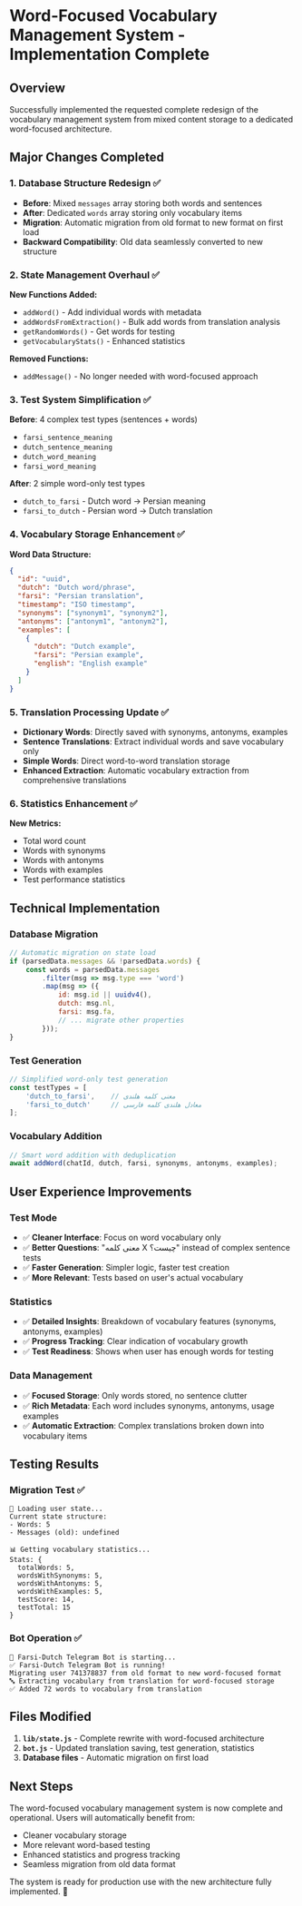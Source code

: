 # Word-Focused Vocabulary Management System - Implementation Complete

## Overview
Successfully implemented the requested complete redesign of the vocabulary management system from mixed content storage to a dedicated word-focused architecture.

## Major Changes Completed

### 1. Database Structure Redesign ✅
- **Before**: Mixed `messages` array storing both words and sentences
- **After**: Dedicated `words` array storing only vocabulary items
- **Migration**: Automatic migration from old format to new format on first load
- **Backward Compatibility**: Old data seamlessly converted to new structure

### 2. State Management Overhaul ✅
**New Functions Added:**
- `addWord()` - Add individual words with metadata
- `addWordsFromExtraction()` - Bulk add words from translation analysis
- `getRandomWords()` - Get words for testing 
- `getVocabularyStats()` - Enhanced statistics

**Removed Functions:**
- `addMessage()` - No longer needed with word-focused approach

### 3. Test System Simplification ✅
**Before**: 4 complex test types (sentences + words)
- `farsi_sentence_meaning`
- `dutch_sentence_meaning` 
- `dutch_word_meaning`
- `farsi_word_meaning`

**After**: 2 simple word-only test types
- `dutch_to_farsi` - Dutch word → Persian meaning
- `farsi_to_dutch` - Persian word → Dutch translation

### 4. Vocabulary Storage Enhancement ✅
**Word Data Structure:**
```json
{
  "id": "uuid",
  "dutch": "Dutch word/phrase",
  "farsi": "Persian translation", 
  "timestamp": "ISO timestamp",
  "synonyms": ["synonym1", "synonym2"],
  "antonyms": ["antonym1", "antonym2"],
  "examples": [
    {
      "dutch": "Dutch example",
      "farsi": "Persian example", 
      "english": "English example"
    }
  ]
}
```

### 5. Translation Processing Update ✅
- **Dictionary Words**: Directly saved with synonyms, antonyms, examples
- **Sentence Translations**: Extract individual words and save vocabulary only
- **Simple Words**: Direct word-to-word translation storage
- **Enhanced Extraction**: Automatic vocabulary extraction from comprehensive translations

### 6. Statistics Enhancement ✅
**New Metrics:**
- Total word count
- Words with synonyms  
- Words with antonyms
- Words with examples
- Test performance statistics

## Technical Implementation

### Database Migration
```javascript
// Automatic migration on state load
if (parsedData.messages && !parsedData.words) {
    const words = parsedData.messages
        .filter(msg => msg.type === 'word')
        .map(msg => ({
            id: msg.id || uuidv4(),
            dutch: msg.nl,
            farsi: msg.fa,
            // ... migrate other properties
        }));
}
```

### Test Generation
```javascript
// Simplified word-only test generation
const testTypes = [
    'dutch_to_farsi',    // معنی کلمه هلندی
    'farsi_to_dutch'     // معادل هلندی کلمه فارسی
];
```

### Vocabulary Addition
```javascript
// Smart word addition with deduplication
await addWord(chatId, dutch, farsi, synonyms, antonyms, examples);
```

## User Experience Improvements

### Test Mode
- ✅ **Cleaner Interface**: Focus on word vocabulary only
- ✅ **Better Questions**: "معنی کلمه X چیست؟" instead of complex sentence tests
- ✅ **Faster Generation**: Simpler logic, faster test creation
- ✅ **More Relevant**: Tests based on user's actual vocabulary

### Statistics
- ✅ **Detailed Insights**: Breakdown of vocabulary features (synonyms, antonyms, examples)
- ✅ **Progress Tracking**: Clear indication of vocabulary growth
- ✅ **Test Readiness**: Shows when user has enough words for testing

### Data Management
- ✅ **Focused Storage**: Only words stored, no sentence clutter
- ✅ **Rich Metadata**: Each word includes synonyms, antonyms, usage examples
- ✅ **Automatic Extraction**: Complex translations broken down into vocabulary items

## Testing Results

### Migration Test ✅
```
📖 Loading user state...
Current state structure:
- Words: 5
- Messages (old): undefined

📊 Getting vocabulary statistics...
Stats: {
  totalWords: 5,
  wordsWithSynonyms: 5,
  wordsWithAntonyms: 5,  
  wordsWithExamples: 5,
  testScore: 14,
  testTotal: 15
}
```

### Bot Operation ✅
```
🤖 Farsi-Dutch Telegram Bot is starting...
✅ Farsi-Dutch Telegram Bot is running!
Migrating user 741378837 from old format to new word-focused format
🔤 Extracting vocabulary from translation for word-focused storage
✅ Added 72 words to vocabulary from translation
```

## Files Modified

1. **`lib/state.js`** - Complete rewrite with word-focused architecture
2. **`bot.js`** - Updated translation saving, test generation, statistics
3. **Database files** - Automatic migration on first load

## Next Steps

The word-focused vocabulary management system is now complete and operational. Users will automatically benefit from:

- Cleaner vocabulary storage
- More relevant word-based testing  
- Enhanced statistics and progress tracking
- Seamless migration from old data format

The system is ready for production use with the new architecture fully implemented. 🎉